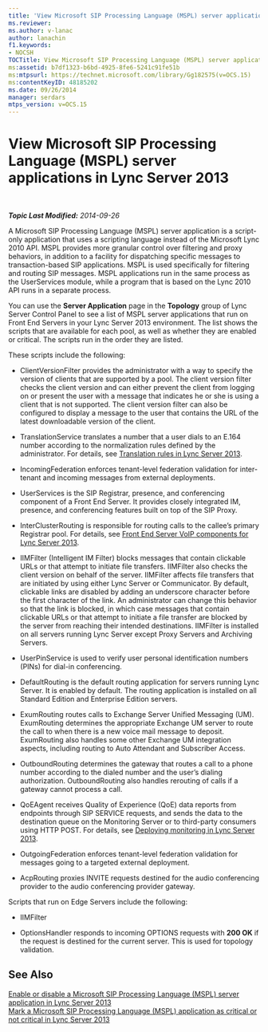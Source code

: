 ```yaml
---
title: 'View Microsoft SIP Processing Language (MSPL) server applications'
ms.reviewer: 
ms.author: v-lanac
author: lanachin
f1.keywords:
- NOCSH
TOCTitle: View Microsoft SIP Processing Language (MSPL) server applications
ms:assetid: b7df1323-b6bd-4925-8fe6-5241c91fe51b
ms:mtpsurl: https://technet.microsoft.com/library/Gg182575(v=OCS.15)
ms:contentKeyID: 48185202
ms.date: 09/26/2014
manager: serdars
mtps_version: v=OCS.15
---
```


<div data-xmlns="http://www.w3.org/1999/xhtml">

<div class="topic" data-xmlns="http://www.w3.org/1999/xhtml" data-msxsl="urn:schemas-microsoft-com:xslt" data-cs="http://msdn.microsoft.com/en-us/">

<div data-asp="http://msdn2.microsoft.com/asp">

# View Microsoft SIP Processing Language (MSPL) server applications in Lync Server 2013

</div>

<div id="mainSection">

<div id="mainBody">

<span> </span>

_**Topic Last Modified:** 2014-09-26_

A Microsoft SIP Processing Language (MSPL) server application is a script-only application that uses a scripting language instead of the Microsoft Lync 2010 API. MSPL provides more granular control over filtering and proxy behaviors, in addition to a facility for dispatching specific messages to transaction-based SIP applications. MSPL is used specifically for filtering and routing SIP messages. MSPL applications run in the same process as the UserServices module, while a program that is based on the Lync 2010 API runs in a separate process.

You can use the **Server Application** page in the **Topology** group of Lync Server Control Panel to see a list of MSPL server applications that run on Front End Servers in your Lync Server 2013 environment. The list shows the scripts that are available for each pool, as well as whether they are enabled or critical. The scripts run in the order they are listed.

These scripts include the following:

  - ClientVersionFilter provides the administrator with a way to specify the version of clients that are supported by a pool. The client version filter checks the client version and can either prevent the client from logging on or present the user with a message that indicates he or she is using a client that is not supported. The client version filter can also be configured to display a message to the user that contains the URL of the latest downloadable version of the client.

  - TranslationService translates a number that a user dials to an E.164 number according to the normalization rules defined by the administrator. For details, see [Translation rules in Lync Server 2013](lync-server-2013-translation-rules.md).

  - IncomingFederation enforces tenant-level federation validation for inter-tenant and incoming messages from external deployments.

  - UserServices is the SIP Registrar, presence, and conferencing component of a Front End Server. It provides closely integrated IM, presence, and conferencing features built on top of the SIP Proxy.

  - InterClusterRouting is responsible for routing calls to the callee’s primary Registrar pool. For details, see [Front End Server VoIP components for Lync Server 2013](lync-server-2013-front-end-server-voip-components.md).

  - IIMFilter (Intelligent IM Filter) blocks messages that contain clickable URLs or that attempt to initiate file transfers. IIMFilter also checks the client version on behalf of the server. IIMFilter affects file transfers that are initiated by using either Lync Server or Communicator. By default, clickable links are disabled by adding an underscore character before the first character of the link. An administrator can change this behavior so that the link is blocked, in which case messages that contain clickable URLs or that attempt to initiate a file transfer are blocked by the server from reaching their intended destinations. IIMFilter is installed on all servers running Lync Server except Proxy Servers and Archiving Servers.

  - UserPinService is used to verify user personal identification numbers (PINs) for dial-in conferencing.

  - DefaultRouting is the default routing application for servers running Lync Server. It is enabled by default. The routing application is installed on all Standard Edition and Enterprise Edition servers.

  - ExumRouting routes calls to Exchange Server Unified Messaging (UM). ExumRouting determines the appropriate Exchange UM server to route the call to when there is a new voice mail message to deposit. ExumRouting also handles some other Exchange UM integration aspects, including routing to Auto Attendant and Subscriber Access.

  - OutboundRouting determines the gateway that routes a call to a phone number according to the dialed number and the user’s dialing authorization. OutboundRouting also handles rerouting of calls if a gateway cannot process a call.

  - QoEAgent receives Quality of Experience (QoE) data reports from endpoints through SIP SERVICE requests, and sends the data to the destination queue on the Monitoring Server or to third-party consumers using HTTP POST. For details, see [Deploying monitoring in Lync Server 2013](lync-server-2013-deploying-monitoring.md).

  - OutgoingFederation enforces tenant-level federation validation for messages going to a targeted external deployment.

  - AcpRouting proxies INVITE requests destined for the audio conferencing provider to the audio conferencing provider gateway.

Scripts that run on Edge Servers include the following:

  - IIMFilter

  - OptionsHandler responds to incoming OPTIONS requests with **200 OK** if the request is destined for the current server. This is used for topology validation.

<div>

## See Also


[Enable or disable a Microsoft SIP Processing Language (MSPL) server application in Lync Server 2013](lync-server-2013-enable-or-disable-a-microsoft-sip-processing-language-mspl-server-application.md)  
[Mark a Microsoft SIP Processing Language (MSPL) application as critical or not critical in Lync Server 2013](lync-server-2013-mark-a-microsoft-sip-processing-language-mspl-application-as-critical-or-not-critical.md)  
  

</div>

</div>

<span> </span>

</div>

</div>

</div>

